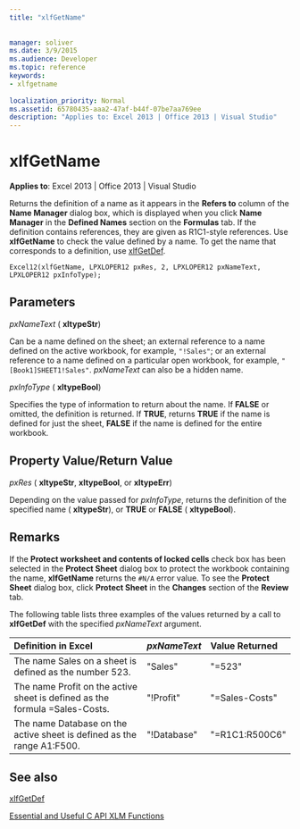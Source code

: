 ```yaml
---
title: "xlfGetName"
 
 
manager: soliver
ms.date: 3/9/2015
ms.audience: Developer
ms.topic: reference
keywords:
- xlfgetname
 
localization_priority: Normal
ms.assetid: 65780435-aaa2-47af-b44f-07be7aa769ee
description: "Applies to: Excel 2013 | Office 2013 | Visual Studio"
---
```


# xlfGetName

 **Applies to**: Excel 2013 | Office 2013 | Visual Studio 
  
Returns the definition of a name as it appears in the **Refers to** column of the **Name Manager** dialog box, which is displayed when you click **Name Manager** in the **Defined Names** section on the **Formulas** tab. If the definition contains references, they are given as R1C1-style references. Use **xlfGetName** to check the value defined by a name. To get the name that corresponds to a definition, use [xlfGetDef](xlfgetdef.md).
  
```
Excel12(xlfGetName, LPXLOPER12 pxRes, 2, LPXLOPER12 pxNameText, LPXLOPER12 pxInfoType);
```

## Parameters

 _pxNameText_ ( **xltypeStr**)
  
Can be a name defined on the sheet; an external reference to a name defined on the active workbook, for example,  `"!Sales"`; or an external reference to a name defined on a particular open workbook, for example,  `"[Book1]SHEET1!Sales"`.  _pxNameText_ can also be a hidden name. 
  
 _pxInfoType_ ( **xltypeBool**)
  
Specifies the type of information to return about the name. If **FALSE** or omitted, the definition is returned. If **TRUE**, returns **TRUE** if the name is defined for just the sheet, **FALSE** if the name is defined for the entire workbook. 
  
## Property Value/Return Value

 _pxRes_ ( **xltypeStr**, **xltypeBool**, or **xltypeErr**)
  
Depending on the value passed for  _pxInfoType_, returns the definition of the specified name ( **xltypeStr**), or **TRUE** or **FALSE** ( **xltypeBool**).
  
## Remarks

If the **Protect worksheet and contents of locked cells** check box has been selected in the **Protect Sheet** dialog box to protect the workbook containing the name, **xlfGetName** returns the  `#N/A` error value. To see the **Protect Sheet** dialog box, click **Protect Sheet** in the **Changes** section of the **Review** tab. 
  
The following table lists three examples of the values returned by a call to **xlfGetDef** with the specified  _pxNameText_ argument. 
  
|**Definition in Excel**|**_pxNameText_**|**Value Returned**|
|:-----|:-----|:-----|
|The name Sales on a sheet is defined as the number 523.  <br/> |"Sales"  <br/> |"=523"  <br/> |
|The name Profit on the active sheet is defined as the formula =Sales-Costs.  <br/> |"!Profit"  <br/> |"=Sales-Costs"  <br/> |
|The name Database on the active sheet is defined as the range A1:F500.  <br/> |"!Database"  <br/> |"=R1C1:R500C6"  <br/> |
   
## See also



[xlfGetDef](xlfgetdef.md)


[Essential and Useful C API XLM Functions](essential-and-useful-c-api-xlm-functions.md)

